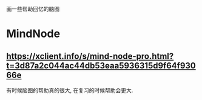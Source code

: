 画一些帮助回忆的脑图

# MindNode

## https://xclient.info/s/mind-node-pro.html?t=3d87a2c044ac44db53eaa5936315d9f64f93066e

有时候脑图的帮助真的很大, 在复习的时候帮助会更大.
